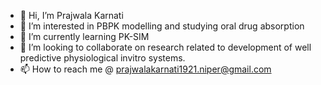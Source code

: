 - 👋 Hi, I’m Prajwala Karnati
- 👀 I’m interested in PBPK modelling and studying oral drug absorption 
- 🌱 I’m currently learning PK-SIM
- 💞️ I’m looking to collaborate on research related to development of well predictive physiological invitro systems.  
- 📫 How to reach me @ prajwalakarnati1921.niper@gmail.com

<!---
Prajwala1921/Prajwala1921 is a ✨ special ✨ repository because its `README.md` (this file) appears on your GitHub profile.
You can click the Preview link to take a look at your changes.
--->
